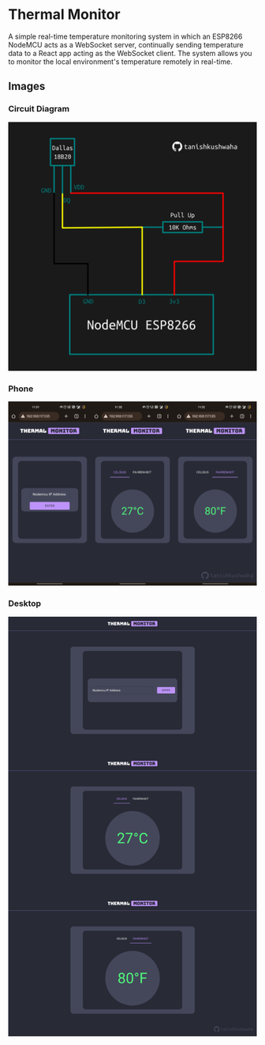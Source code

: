 # Thermal Monitor

A simple real-time temperature monitoring system in which an ESP8266 NodeMCU acts as a WebSocket server, continually sending temperature data to a React app acting as the WebSocket client. The system allows you to monitor the local environment's temperature remotely in real-time.

## Images

### Circuit Diagram

![circuit-diagram](images/circuit_diagram.png)

### Phone

![phone-web-client](images/phone.png)

### Desktop

![desktop-web-client](images/desktop.png)

